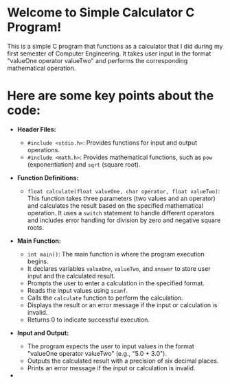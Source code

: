 # Welcome to Simple Calculator C Program!

This is a simple C program that functions as a calculator that I did during my first semester of Computer Engineering. It takes user input in the format "valueOne operator valueTwo" and performs the corresponding mathematical operation.


# Here are some key points about the code:

-   **Header Files:**
    
    -   `#include <stdio.h>`: Provides functions for input and output operations.
    -   `#include <math.h>`: Provides mathematical functions, such as `pow` (exponentiation) and `sqrt` (square root).
-   **Function Definitions:**
    
    -   `float calculate(float valueOne, char operator, float valueTwo)`: This function takes three parameters (two values and an operator) and calculates the result based on the specified mathematical operation. It uses a `switch` statement to handle different operators and includes error handling for division by zero and negative square roots.
-   **Main Function:**
    
    -   `int main()`: The main function is where the program execution begins.
    -   It declares variables `valueOne`, `valueTwo`, and `answer` to store user input and the calculated result.
    -   Prompts the user to enter a calculation in the specified format.
    -   Reads the input values using `scanf`.
    -   Calls the `calculate` function to perform the calculation.
    -   Displays the result or an error message if the input or calculation is invalid.
    -   Returns 0 to indicate successful execution.
-   **Input and Output:**
    
    -   The program expects the user to input values in the format "valueOne operator valueTwo" (e.g., "5.0 + 3.0").
    -   Outputs the calculated result with a precision of six decimal places.
    -   Prints an error message if the input or calculation is invalid.
- 